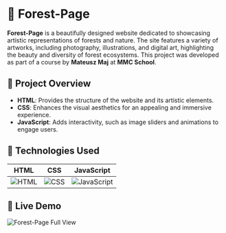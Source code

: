 # 🌲 Forest-Page

**Forest-Page** is a beautifully designed website dedicated to showcasing artistic representations of forests and nature. The site features a variety of artworks, including photography, illustrations, and digital art, highlighting the beauty and diversity of forest ecosystems. This project was developed as part of a course by **Mateusz Maj** at **MMC School**.

## 🎨 Project Overview

- **HTML**: Provides the structure of the website and its artistic elements.
- **CSS**: Enhances the visual aesthetics for an appealing and immersive experience.
- **JavaScript**: Adds interactivity, such as image sliders and animations to engage users.

## 🚀 Technologies Used

| HTML | CSS | JavaScript |
|------|-----|------------|
| ![HTML](https://img.shields.io/badge/HTML5-E34F26?style=flat-square&logo=html5&logoColor=white) | ![CSS](https://img.shields.io/badge/CSS3-1572B6?style=flat-square&logo=css3&logoColor=white) | ![JavaScript](https://img.shields.io/badge/JavaScript-F7DF1E?style=flat-square&logo=javascript&logoColor=black) |

## 📸 Live Demo

![Forest-Page Full View](link_do_obrazka_full_page.png)
